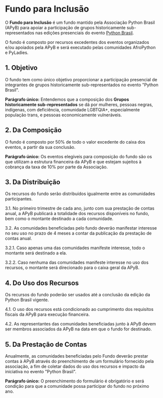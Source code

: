 # Fundo para Inclusão

O **Fundo para Inclusão** é um fundo mantido pela Associação Python Brasil (APyB) para apoiar a participação de grupos historicamente sub-representados nas edições presenciais do evento [Python Brasil](https://pythonbrasil.org.br/).

O fundo é composto por recursos excedentes dos eventos organizados e/ou apoiados pela APyB e será executado pelas comunidades AfroPython e PyLadies.

## 1. Objetivo

O fundo tem como único objetivo proporcionar a participação presencial de integrantes de grupos historicamente sub-representados no evento "Python Brasil".

**Parágrafo único:** Entendemos que a composição dos **Grupos historicamente sub-representados** se dá por mulheres, pessoas negras, indígenas, com deficiência, comunidade LGBTQIA+, especialmente população trans, e pessoas economicamente vulneráveis.

## 2. Da Composição

O fundo é composto por 50% de todo o valor excedente do caixa dos eventos, a partir da sua conclusão.

**Parágrafo único:** Os eventos elegíveis para composição do fundo são os que utilizam a estrutura financeira da APyB e que estejam sujeitos à cobrança da taxa de 10% por parte da Associação.

## 3. Da Distribuição

Os recursos do fundo serão distribuídos igualmente entre as comunidades participantes.

3.1. No primeiro trimestre de cada ano, junto com sua prestação de contas anual, a APyB publicará a totalidade dos recursos disponíveis no fundo, bem como o montante destinado a cada comunidade.

3.2. As comunidades beneficiadas pelo fundo deverão manifestar interesse no seu uso no prazo de 4 meses a contar da publicação da prestação de contas anual.

3.2.1. Caso apenas uma das comunidades manifeste interesse, todo o montante será destinado a ela.

3.2.2. Caso nenhuma das comunidades manifeste interesse no uso dos recursos, o montante será direcionado para o caixa geral da APyB.

## 4. Do Uso dos Recursos

Os recursos do fundo poderão ser usados até a conclusão da edição da Python Brasil vigente.

4.1. O uso dos recursos está condicionado ao cumprimento dos requisitos fiscais da APyB para execução financeira.

4.2. As representantes das comunidades beneficiadas junto à APyB devem ser membros associados da APyB na data em que o fundo for destinado.

## 5. Da Prestação de Contas

Anualmente, as comunidades beneficiadas pelo Fundo deverão prestar contas à APyB através do preenchimento de um formulário fornecido pela associação, a fim de coletar dados do uso dos recursos e impacto da iniciativa no evento "Python Brasil". 

**Parágrafo único:** O preenchimento do formulário é obrigatório e será condição para que a comunidade possa participar do fundo no próximo ano.